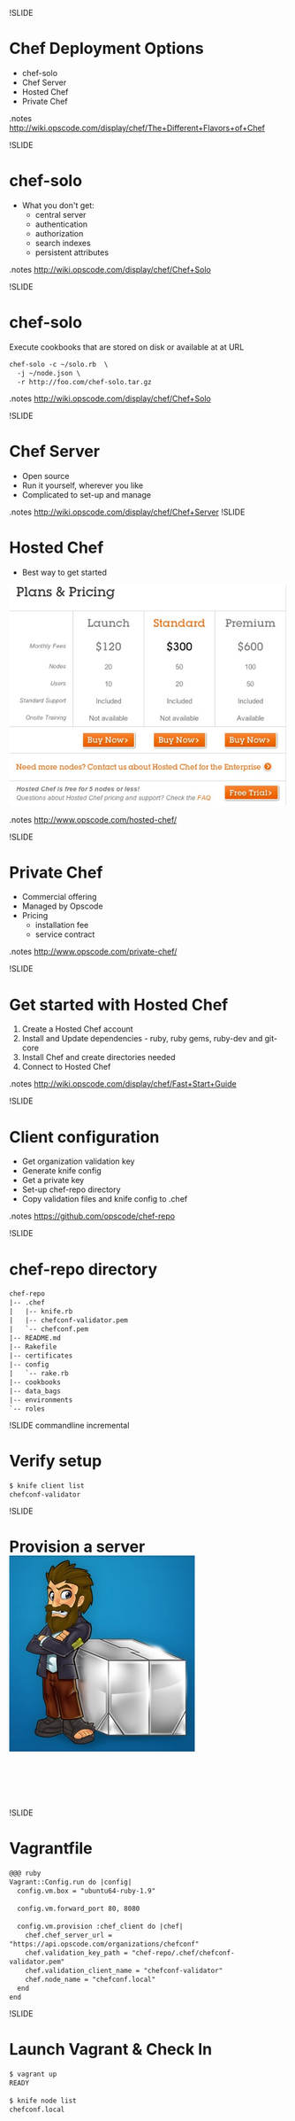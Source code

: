 !SLIDE
# Chef Deployment Options

* chef-solo
* Chef Server
* Hosted Chef
* Private Chef

.notes http://wiki.opscode.com/display/chef/The+Different+Flavors+of+Chef

!SLIDE
# chef-solo

* What you don't get: 
  * central server 
  * authentication
  * authorization
  * search indexes
  * persistent attributes 

.notes http://wiki.opscode.com/display/chef/Chef+Solo

!SLIDE
# chef-solo

Execute cookbooks that are stored on disk or available at at URL

    chef-solo -c ~/solo.rb  \
      -j ~/node.json \
      -r http://foo.com/chef-solo.tar.gz

.notes http://wiki.opscode.com/display/chef/Chef+Solo

!SLIDE
# Chef Server

* Open source
* Run it yourself, wherever you like
* Complicated to set-up and manage

.notes http://wiki.opscode.com/display/chef/Chef+Server
!SLIDE
# Hosted Chef

* Best way to get started

[![hosted_chef](../images/plans_pricing.jpg)](http://www.opscode.com/hosted-chef/)

.notes http://www.opscode.com/hosted-chef/

!SLIDE
# Private Chef

* Commercial offering
* Managed by Opscode
* Pricing
  * installation fee
  * service contract

.notes http://www.opscode.com/private-chef/

!SLIDE
# Get started with Hosted Chef

1. Create a Hosted Chef account
2. Install and Update dependencies - ruby, ruby gems, ruby-dev and git-core
3. Install Chef and create directories needed
4. Connect to Hosted Chef

.notes http://wiki.opscode.com/display/chef/Fast+Start+Guide

!SLIDE
# Client configuration

* Get organization validation key
* Generate knife config
* Get a private key
* Set-up chef-repo directory
* Copy validation files and knife config to .chef

.notes https://github.com/opscode/chef-repo

!SLIDE
# chef-repo directory

    chef-repo
    |-- .chef
    |   |-- knife.rb
    |   |-- chefconf-validator.pem
    |   `-- chefconf.pem
    |-- README.md
    |-- Rakefile
    |-- certificates
    |-- config
    |   `-- rake.rb
    |-- cookbooks
    |-- data_bags
    |-- environments
    `-- roles

!SLIDE commandline incremental
# Verify setup

    $ knife client list
    chefconf-validator 

!SLIDE 
# Provision a server

* knife ec2 server create
* knife rackspace server create
* Vagrant
 
<span style="align:right; position:relative; top:-85px;">[![vagrant](../images/vagrant.jpg)](http://vagrantup.com/)</span>

!SLIDE
# Vagrantfile

    @@@ ruby
    Vagrant::Config.run do |config|
      config.vm.box = "ubuntu64-ruby-1.9"

      config.vm.forward_port 80, 8080

      config.vm.provision :chef_client do |chef|
        chef.chef_server_url = "https://api.opscode.com/organizations/chefconf"
        chef.validation_key_path = "chef-repo/.chef/chefconf-validator.pem"
        chef.validation_client_name = "chefconf-validator"
        chef.node_name = "chefconf.local"
      end
    end

!SLIDE
# Launch Vagrant & Check In
    
    $ vagrant up
    READY

    $ knife node list
    chefconf.local 
